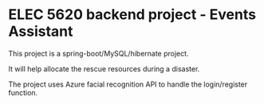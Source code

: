 # ELEC 5620 backend project - Events Assistant

This project is a spring-boot/MySQL/hibernate project.

It will help allocate the rescue resources during a disaster.

The project uses Azure facial recognition API to handle the login/register function.

